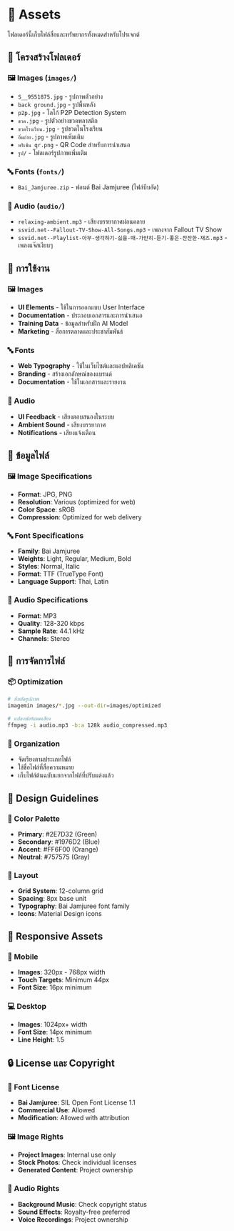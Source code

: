 # 🎨 Assets

โฟลเดอร์นี้เก็บไฟล์สื่อและทรัพยากรทั้งหมดสำหรับโปรเจกต์

## 📁 โครงสร้างโฟลเดอร์

### 🖼️ Images (`images/`)
- `S__9551875.jpg` - รูปภาพตัวอย่าง
- `back ground.jpg` - รูปพื้นหลัง
- `p2p.jpg` - โลโก้ P2P Detection System
- `ขวด.jpg` - รูปตัวอย่างขวดพลาสติก
- `ขวดโรงเรียน.jpg` - รูปขวดในโรงเรียน
- `อิ่มถ่าย.jpg` - รูปภาพเพิ่มเติม
- `พรีเซ้น qr.png` - QR Code สำหรับการนำเสนอ
- `รูป/` - โฟลเดอร์รูปภาพเพิ่มเติม

### 🔤 Fonts (`fonts/`)
- `Bai_Jamjuree.zip` - ฟอนต์ Bai Jamjuree (ไฟล์บีบอัด)

### 🎵 Audio (`audio/`)
- `relaxing-ambient.mp3` - เสียงบรรยากาศผ่อนคลาย
- `ssvid.net--Fallout-TV-Show-All-Songs.mp3` - เพลงจาก Fallout TV Show
- `ssvid.net--Playlist-아무-생각하기-싫을-때-가만히-듣기-좋은-잔잔한-재즈.mp3` - เพลงแจ๊สเงียบๆ

## 🎯 การใช้งาน

### 🖼️ Images
- **UI Elements** - ใช้ในการออกแบบ User Interface
- **Documentation** - ประกอบเอกสารและการนำเสนอ
- **Training Data** - ข้อมูลสำหรับฝึก AI Model
- **Marketing** - สื่อการตลาดและประชาสัมพันธ์

### 🔤 Fonts
- **Web Typography** - ใช้ในเว็บไซต์และแอปพลิเคชัน
- **Branding** - สร้างเอกลักษณ์ของแบรนด์
- **Documentation** - ใช้ในเอกสารและรายงาน

### 🎵 Audio
- **UI Feedback** - เสียงตอบสนองในระบบ
- **Ambient Sound** - เสียงบรรยากาศ
- **Notifications** - เสียงแจ้งเตือน

## 📏 ข้อมูลไฟล์

### 🖼️ Image Specifications
- **Format**: JPG, PNG
- **Resolution**: Various (optimized for web)
- **Color Space**: sRGB
- **Compression**: Optimized for web delivery

### 🔤 Font Specifications
- **Family**: Bai Jamjuree
- **Weights**: Light, Regular, Medium, Bold
- **Styles**: Normal, Italic
- **Format**: TTF (TrueType Font)
- **Language Support**: Thai, Latin

### 🎵 Audio Specifications
- **Format**: MP3
- **Quality**: 128-320 kbps
- **Sample Rate**: 44.1 kHz
- **Channels**: Stereo

## 🔧 การจัดการไฟล์

### 📦 Optimization
```bash
# บีบอัดรูปภาพ
imagemin images/*.jpg --out-dir=images/optimized

# แปลงฟอร์แมตเสียง
ffmpeg -i audio.mp3 -b:a 128k audio_compressed.mp3
```

### 📁 Organization
- จัดเรียงตามประเภทไฟล์
- ใช้ชื่อไฟล์ที่สื่อความหมาย
- เก็บไฟล์ต้นฉบับแยกจากไฟล์ที่ปรับแต่งแล้ว

## 🎨 Design Guidelines

### 🌈 Color Palette
- **Primary**: #2E7D32 (Green)
- **Secondary**: #1976D2 (Blue)
- **Accent**: #FF6F00 (Orange)
- **Neutral**: #757575 (Gray)

### 📐 Layout
- **Grid System**: 12-column grid
- **Spacing**: 8px base unit
- **Typography**: Bai Jamjuree font family
- **Icons**: Material Design icons

## 📱 Responsive Assets

### 📱 Mobile
- **Images**: 320px - 768px width
- **Touch Targets**: Minimum 44px
- **Font Size**: 16px minimum

### 💻 Desktop
- **Images**: 1024px+ width
- **Font Size**: 14px minimum
- **Line Height**: 1.5

## 🔒 License และ Copyright

### 📄 Font License
- **Bai Jamjuree**: SIL Open Font License 1.1
- **Commercial Use**: Allowed
- **Modification**: Allowed with attribution

### 🖼️ Image Rights
- **Project Images**: Internal use only
- **Stock Photos**: Check individual licenses
- **Generated Content**: Project ownership

### 🎵 Audio Rights
- **Background Music**: Check copyright status
- **Sound Effects**: Royalty-free preferred
- **Voice Recordings**: Project ownership